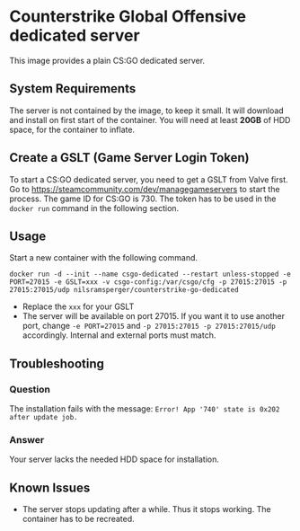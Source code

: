 # Counterstrike Global Offensive dedicated server
This image provides a plain CS:GO dedicated server.

## System Requirements
The server is not contained by the image, to keep it small.
It will download and install on first start of the container.
You will need at least **20GB** of HDD space, for the container to inflate.

## Create a GSLT (Game Server Login Token)
To start a CS:GO dedicated server, you need to get a GSLT from Valve first.
Go to https://steamcommunity.com/dev/managegameservers to start the process.
The game ID for CS:GO is 730.
The token has to be used in the `docker run` command in the following section.

## Usage
Start a new container with the following command.

`docker run -d --init --name csgo-dedicated --restart unless-stopped -e PORT=27015 -e GSLT=xxx -v csgo-config:/var/csgo/cfg -p 27015:27015 -p 27015:27015/udp nilsramsperger/counterstrike-go-dedicated`

* Replace the `xxx` for your GSLT
* The server will be available on port 27015.
If you want it to use another port, change `-e PORT=27015` and `-p 27015:27015 -p 27015:27015/udp` accordingly.
Internal and external ports must match.

## Troubleshooting
### Question
The installation fails with the message: `Error! App '740' state is 0x202 after update job.`
### Answer
Your server lacks the needed HDD space for installation.

## Known Issues
* The server stops updating after a while.
Thus it stops working.
The container has to be recreated.